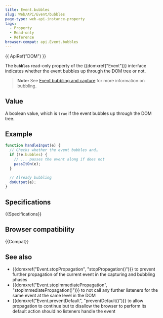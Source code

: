 ```yaml
---
title: Event.bubbles
slug: Web/API/Event/bubbles
page-type: web-api-instance-property
tags:
  - Property
  - Read-only
  - Reference
browser-compat: api.Event.bubbles
---
```

{{ ApiRef("DOM") }}

The **`bubbles`** read-only property of the {{domxref("Event")}} interface indicates whether the event bubbles up through the DOM tree or not.

> **Note:** See [Event bubbling and capture](/en-US/docs/Learn/JavaScript/Building_blocks/Events#event_bubbling_and_capture) for more information on bubbling.

## Value

A boolean value, which is `true` if the event bubbles up through the DOM tree.

## Example

```js
function handleInput(e) {
  // Checks whether the event bubbles and…
  if (!e.bubbles) {
    // ... passes the event along if does not
    passItOn(e);
  }

  // Already bubbling
  doOutput(e);
}
```

## Specifications

{{Specifications}}

## Browser compatibility

{{Compat}}

## See also

- {{domxref("Event.stopPropagation", "stopPropagation()")}} to prevent further propagation of the current event in the capturing and bubbling phases
- {{domxref("Event.stopImmediatePropagation", "stopImmediatePropagation()")}} to not call any further listeners for the same event at the same level in the DOM
- {{domxref("Event.preventDefault", "preventDefault()")}} to allow propagation to continue but to disallow the browser to perform its default action should no listeners handle the event
